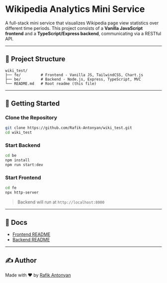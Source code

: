 # Wikipedia Analytics Mini Service

A full-stack mini service that visualizes Wikipedia page view statistics over different time periods. This project consists of a **Vanilla JavaScript frontend** and a **TypeScript/Express backend**, communicating via a RESTful API.

---

## 📂 Project Structure

```
wiki_test/
├── fe/         # Frontend - Vanilla JS, TailwindCSS, Chart.js
├── be/         # Backend - Node.js, Express, TypeScript, MVC
└── README.md   # Root readme (this file)
```

---

## 🚀 Getting Started

### Clone the Repository

```bash
git clone https://github.com/Rafik-Antonyan/wiki_test.git
cd wiki_test
```

### Start Backend

```bash
cd be
npm install
npm run start:dev
```

### Start Frontend

```bash
cd fe
npx http-server
```

> Backend will run at `http://localhost:8000`

---

## 📘 Docs

- [Frontend README](./fe/README.md)
- [Backend README](./be/README.md)

---

## ✍️ Author

Made with ❤️ by [Rafik Antonyan](https://github.com/Rafik-Antonyan)

